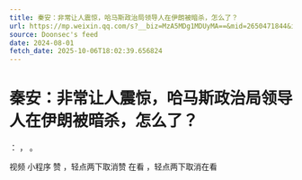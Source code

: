 ```yaml
---
title: 秦安：非常让人震惊，哈马斯政治局领导人在伊朗被暗杀，怎么了？
url: https://mp.weixin.qq.com/s?__biz=MzA5MDg1MDUyMA==&mid=2650471844&idx=3&sn=a56aa567a77f9be47cd4bceec06845a5
source: Doonsec's feed
date: 2024-08-01
fetch_date: 2025-10-06T18:02:39.656824
---
```


# 秦安：非常让人震惊，哈马斯政治局领导人在伊朗被暗杀，怎么了？

：
，
。

视频
小程序
赞
，轻点两下取消赞
在看
，轻点两下取消在看